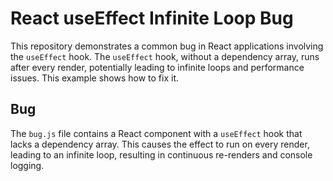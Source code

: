 # React useEffect Infinite Loop Bug

This repository demonstrates a common bug in React applications involving the `useEffect` hook.  The `useEffect` hook, without a dependency array, runs after every render, potentially leading to infinite loops and performance issues. This example shows how to fix it.

## Bug
The `bug.js` file contains a React component with a `useEffect` hook that lacks a dependency array. This causes the effect to run on every render, leading to an infinite loop, resulting in continuous re-renders and console logging.